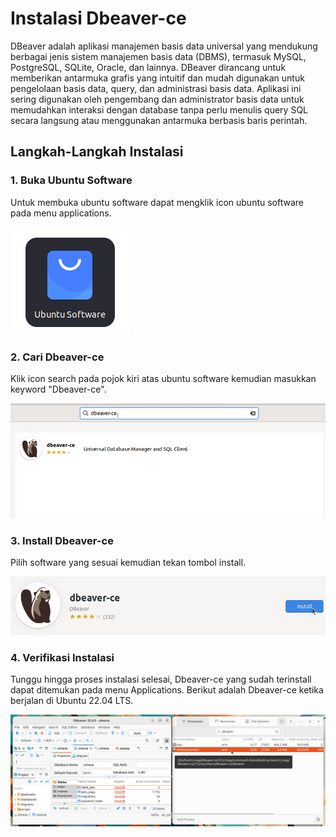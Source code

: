 # Instalasi Dbeaver-ce
DBeaver adalah aplikasi manajemen basis data universal yang mendukung berbagai jenis sistem manajemen basis data (DBMS), termasuk MySQL, PostgreSQL, SQLite, Oracle, dan lainnya. DBeaver dirancang untuk memberikan antarmuka grafis yang intuitif dan mudah digunakan untuk pengelolaan basis data, query, dan administrasi basis data. Aplikasi ini sering digunakan oleh pengembang dan administrator basis data untuk memudahkan interaksi dengan database tanpa perlu menulis query SQL secara langsung atau menggunakan antarmuka berbasis baris perintah.
## Langkah-Langkah Instalasi
### 1. Buka Ubuntu Software
Untuk membuka ubuntu software dapat mengklik icon ubuntu software pada menu applications.

![icon](img/icon_ubuntu_software_small.png)

### 2. Cari Dbeaver-ce
Klik icon search pada pojok kiri atas ubuntu software kemudian masukkan keyword "Dbeaver-ce".

![icon](img/dbeaver_search.png)


### 3. Install Dbeaver-ce
Pilih software yang sesuai kemudian tekan tombol install.

![icon](img/dbeaver_install.png)


### 4. Verifikasi Instalasi
Tunggu hingga proses instalasi selesai, Dbeaver-ce yang sudah terinstall dapat ditemukan pada menu Applications.
Berikut adalah Dbeaver-ce ketika berjalan di Ubuntu 22.04 LTS.

![icon](img/dbeaver_run.png)
